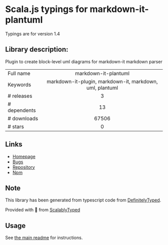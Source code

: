 
# Scala.js typings for markdown-it-plantuml

Typings are for version 1.4

## Library description:
Plugin to create block-level uml diagrams for markdown-it markdown parser

|                    |                 |
| ------------------ | :-------------: |
| Full name          | markdown-it-plantuml |
| Keywords           | markdown-it-plugin, markdown-it, markdown, uml, plantuml |
| # releases         | 3 |
| # dependents       | 13 |
| # downloads        | 67506 |
| # stars            | 0 |

## Links
- [Homepage](https://github.com/gmunguia/markdown-it-plantuml#readme)
- [Bugs](https://github.com/gmunguia/markdown-it-plantuml/issues)
- [Repository](https://github.com/gmunguia/markdown-it-plantuml)
- [Npm](https://www.npmjs.com/package/markdown-it-plantuml)
    


## Note
This library has been generated from typescript code from [DefinitelyTyped](https://definitelytyped.org).

Provided with :purple_heart: from [ScalablyTyped](https://github.com/oyvindberg/ScalablyTyped)

## Usage
See [the main readme](../../readme.md) for instructions.


